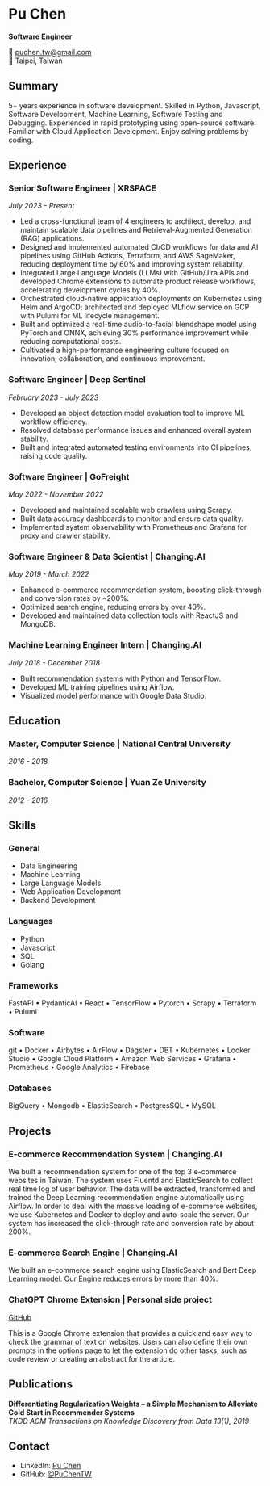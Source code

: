 # Pu Chen

**Software Engineer**

📧 puchen.tw@gmail.com  
📍 Taipei, Taiwan

## Summary

5+ years experience in software development. Skilled in Python, Javascript, Software Development, Machine Learning, Software Testing and Debugging. Experienced in rapid prototyping using open-source software. Familiar with Cloud Application Development. Enjoy solving problems by coding.

## Experience

### Senior Software Engineer | XRSPACE
*July 2023 - Present*

- Led a cross-functional team of 4 engineers to architect, develop, and maintain scalable data pipelines and Retrieval-Augmented Generation (RAG) applications.
- Designed and implemented automated CI/CD workflows for data and AI pipelines using GitHub Actions, Terraform, and AWS SageMaker, reducing deployment time by 60% and improving system reliability.
- Integrated Large Language Models (LLMs) with GitHub/Jira APIs and developed Chrome extensions to automate product release workflows, accelerating development cycles by 40%.
- Orchestrated cloud-native application deployments on Kubernetes using Helm and ArgoCD; architected and deployed MLflow service on GCP with Pulumi for ML lifecycle management.
- Built and optimized a real-time audio-to-facial blendshape model using PyTorch and ONNX, achieving 30% performance improvement while reducing computational costs.
- Cultivated a high-performance engineering culture focused on innovation, collaboration, and continuous improvement.

### Software Engineer | Deep Sentinel
*February 2023 - July 2023*

- Developed an object detection model evaluation tool to improve ML workflow efficiency.
- Resolved database performance issues and enhanced overall system stability.
- Built and integrated automated testing environments into CI pipelines, raising code quality.

### Software Engineer | GoFreight
*May 2022 - November 2022*

- Developed and maintained scalable web crawlers using Scrapy.
- Built data accuracy dashboards to monitor and ensure data quality.
- Implemented system observability with Prometheus and Grafana for proxy and crawler stability.

### Software Engineer & Data Scientist | Changing.AI
*May 2019 - March 2022*

- Enhanced e-commerce recommendation system, boosting click-through and conversion rates by ~200%.
- Optimized search engine, reducing errors by over 40%.
- Developed and maintained data collection tools with ReactJS and MongoDB.

### Machine Learning Engineer Intern | Changing.AI
*July 2018 - December 2018*

- Built recommendation systems with Python and TensorFlow.
- Developed ML training pipelines using Airflow.
- Visualized model performance with Google Data Studio.

## Education

### Master, Computer Science | National Central University
*2016 - 2018*

### Bachelor, Computer Science | Yuan Ze University
*2012 - 2016*

## Skills

### General
- Data Engineering
- Machine Learning
- Large Language Models
- Web Application Development
- Backend Development

### Languages
- Python
- Javascript
- SQL
- Golang

### Frameworks
FastAPI • PydanticAI • React • TensorFlow • Pytorch • Scrapy • Terraform • Pulumi

### Software
git • Docker • Airbytes • AirFlow • Dagster • DBT • Kubernetes • Looker Studio • Google Cloud Platform • Amazon Web Services • Grafana • Prometheus • Google Analytics • Firebase

### Databases
BigQuery • Mongodb • ElasticSearch • PostgresSQL • MySQL

## Projects

### E-commerce Recommendation System | Changing.AI
We built a recommendation system for one of the top 3 e-commerce websites in Taiwan. The system uses Fluentd and ElasticSearch to collect real time log of user behavior. The data will be extracted, transformed and trained the Deep Learning recommendation engine automatically using Airflow. In order to deal with the massive loading of e-commerce websites, we use Kubernetes and Docker to deploy and auto-scale the server. Our system has increased the click-through rate and conversion rate by about 200%.

### E-commerce Search Engine | Changing.AI
We built an e-commerce search engine using ElasticSearch and Bert Deep Learning model. Our Engine reduces errors by more than 40%.

### ChatGPT Chrome Extension | Personal side project
[GitHub](https://github.com/PuChenTW/gpt-extension)

This is a Google Chrome extension that provides a quick and easy way to check the grammar of text on websites. Users can also define their own prompts in the options page to let the extension do other tasks, such as code review or creating an abstract for the article.

## Publications

**Differentiating Regularization Weights – a Simple Mechanism to Alleviate Cold Start in Recommender Systems**  
*TKDD ACM Transactions on Knowledge Discovery from Data 13(1), 2019*

## Contact

- LinkedIn: [Pu Chen](https://www.linkedin.com/in/%E7%92%9E-%E9%99%B3-ba2a8a15a/)
- GitHub: [@PuChenTW](https://github.com/PuChenTW)